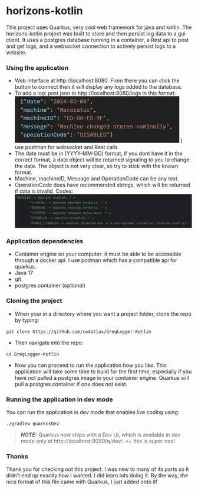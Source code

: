 # horizons-kotlin

This project uses Quarkus, very cool web framework for java and kotlin.
The horizons-kotlin project was built to store and then persist log data to a gui client.
It uses a postgres database running in a container, a Rest api to post and get logs, and 
a websocket connection to actively persist logs to a website.
### Using the application
- Web interface at http://localhost:8080. From there you can click the button to connect then it will display any logs added
to the database.
- To add a log: post json to http://localhost:8080/logs in this format:
![img.png](img.png)
 I use postman for websocket and Rest calls
- The date must be in (YYYY-MM-DD) format, if you dont have it in the correct format, a date object will be returned 
signaling to you to change the date. The object is not very clear, so try to stick with the known format.
- Machine, machineID, Message and OperationCode can be any text. 
- OperationCode does have recommended strings, which will be returned if data is invalid.
Codes:
![img_1.png](img_1.png)

### Application dependencies
- Container engine on your computer: it must be able to be accessible through a docker api.
I use podman which has a compatible api for quarkus.
- Java 17
- git 
- postgres container (optional)

### Cloning the project
- When your in a directory where you want a project folder, clone the repo by typing:
```shell script
git clone https://github.com/cwdatlas/GregLogger-Kotlin
```
- Then navigate into the repo:
```shell script
cd GregLogger-Kotlin
```
- Now you can proceed to run the application how you like. This application will take
some time to build for the first time, especially if you have not pulled a postgres image in your container engine.
Quarkus will pull a postgres container if one does not exist.
### Running the application in dev mode

You can run the application in dev mode that enables live coding using:
```shell script
./gradlew quarkusDev
```

> **_NOTE:_**  Quarkus now ships with a Dev UI, which is available in dev mode only at http://localhost:8080/q/dev/.
<= this is super cool

### Thanks
Thank you for checking out this project. I was new to many of its parts so it didn't end up exactly how i wanted.
I did learn lots doing it. By the way, the nice format of this file came with Quarkus, I just added onto it!


